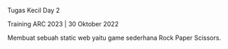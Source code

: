 Tugas Kecil Day 2

Training ARC 2023 | 30 Oktober 2022 

Membuat sebuah static web yaitu game sederhana Rock Paper Scissors.
